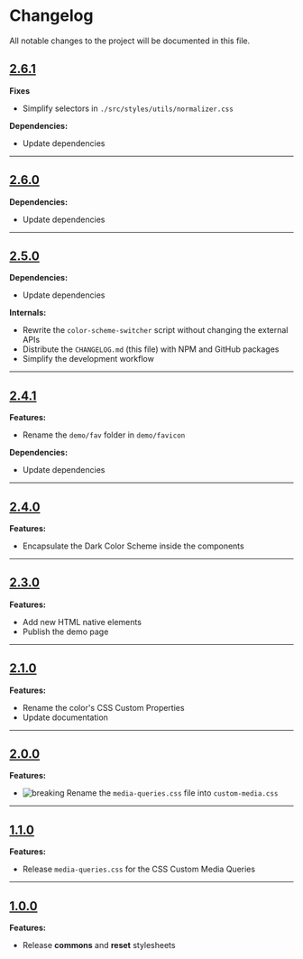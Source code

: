 # Changelog

All notable changes to the project will be documented in this file.

## [2.6.1](https://github.com/giotramu/css-kit/releases/tag/2.6.1)

**Fixes**

- Simplify selectors in `./src/styles/utils/normalizer.css`

**Dependencies:**

- Update dependencies

---

## [2.6.0](https://github.com/giotramu/css-kit/releases/tag/2.6.0)

**Dependencies:**

- Update dependencies

---

## [2.5.0](https://github.com/giotramu/css-kit/releases/tag/2.5.0)

**Dependencies:**

- Update dependencies

**Internals:**

- Rewrite the `color-scheme-switcher` script without changing the external APIs
- Distribute the `CHANGELOG.md` (this file) with NPM and GitHub packages
- Simplify the development workflow

---

## [2.4.1](https://github.com/giotramu/css-kit/releases/tag/2.4.1)

**Features:**

- Rename the `demo/fav` folder in `demo/favicon`

**Dependencies:**

- Update dependencies

---

## [2.4.0](https://github.com/giotramu/css-kit/releases/tag/2.4.0)

**Features:**

- Encapsulate the Dark Color Scheme inside the components

---

## [2.3.0](https://github.com/giotramu/css-kit/releases/tag/2.3.0)

**Features:**

- Add new HTML native elements
- Publish the demo page

---

## [2.1.0](https://github.com/giotramu/css-kit/releases/tag/2.1.0)

**Features:**

- Rename the color's CSS Custom Properties
- Update documentation

---

## [2.0.0](https://github.com/giotramu/css-kit/releases/tag/2.0.0)

**Features:**

- ![breaking] Rename the `media-queries.css` file into `custom-media.css`

---

## [1.1.0](https://github.com/giotramu/css-kit/releases/tag/1.1.0)

**Features:**

- Release `media-queries.css` for the CSS Custom Media Queries

---

## [1.0.0](https://github.com/giotramu/css-kit/releases/tag/1.0.0)

**Features:**

- Release **commons** and **reset** stylesheets

[breaking]: https://shields.io/badge/-breaking-202d3a?style=flat-square
